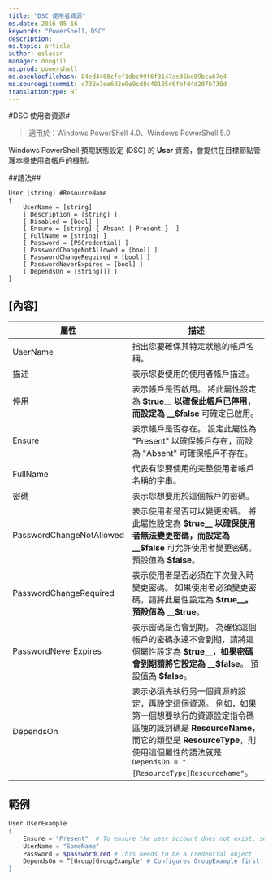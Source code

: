 ```yaml
---
title: "DSC 使用者資源"
ms.date: 2016-05-16
keywords: "PowerShell，DSC"
description: 
ms.topic: article
author: eslesar
manager: dongill
ms.prod: powershell
ms.openlocfilehash: 84ed3408cfef1dbc99f6f3147ae36be09bca67e4
ms.sourcegitcommit: c732e3ee6d2e0e9cd8c40105d6fbfd4d207b730d
translationtype: HT
---
```

#<a name="dsc-user-resource"></a>DSC 使用者資源#

 
>適用於：Windows PowerShell 4.0、Windows PowerShell 5.0


Windows PowerShell 預期狀態設定 (DSC) 的 __User__ 資源，會提供在目標節點管理本機使用者帳戶的機制。


##<a name="syntax"></a>語法##

```
User [string] #ResourceName
{
    UserName = [string]
    [ Description = [string] ]
    [ Disabled = [bool] ]
    [ Ensure = [string] { Absent | Present }  ]
    [ FullName = [string] ]
    [ Password = [PSCredential] ]
    [ PasswordChangeNotAllowed = [bool] ]
    [ PasswordChangeRequired = [bool] ]
    [ PasswordNeverExpires = [bool] ]
    [ DependsOn = [string[]] ]
}
```

## <a name="properties"></a>[內容]
|  屬性  |  描述   | 
|---|---| 
| UserName| 指出您要確保其特定狀態的帳戶名稱。| 
| 描述| 表示您要使用的使用者帳戶描述。| 
| 停用| 表示帳戶是否啟用。 將此屬性設定為 __$true__ 以確保此帳戶已停用，而設定為 __$false__ 可確定已啟用。| 
| Ensure| 表示帳戶是否存在。 設定此屬性為 "Present" 以確保帳戶存在，而設為 "Absent" 可確保帳戶不存在。| 
| FullName| 代表有您要使用的完整使用者帳戶名稱的字串。| 
| 密碼| 表示您想要用於這個帳戶的密碼。 | 
| PasswordChangeNotAllowed| 表示使用者是否可以變更密碼。 將此屬性設定為 __$true__ 以確保使用者無法變更密碼，而設定為 __$false__ 可允許使用者變更密碼。 預設值為 __$false__。| 
| PasswordChangeRequired| 表示使用者是否必須在下次登入時變更密碼。 如果使用者必須變更密碼，請將此屬性設定為 __$true__。 預設值為 __$true__。| 
| PasswordNeverExpires| 表示密碼是否會到期。 為確保這個帳戶的密碼永遠不會到期，請將這個屬性設定為 __$true__，如果密碼會到期請將它設定為 __$false__。 預設值為 __$false__。| 
| DependsOn | 表示必須先執行另一個資源的設定，再設定這個資源。 例如，如果第一個想要執行的資源設定指令碼區塊的識別碼是 __ResourceName__，而它的類型是 __ResourceType__，則使用這個屬性的語法就是 `DependsOn = "[ResourceType]ResourceName"`。| 

## <a name="example"></a>範例

```powershell
User UserExample
{
    Ensure = "Present"  # To ensure the user account does not exist, set Ensure to "Absent"
    UserName = "SomeName"
    Password = $passwordCred # This needs to be a credential object
    DependsOn = “[Group]GroupExample" # Configures GroupExample first
}
```

